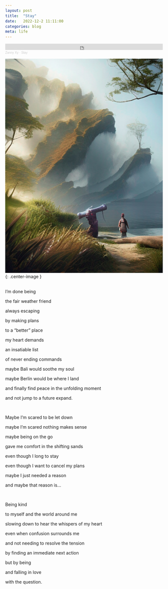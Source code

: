 ```yaml
---
layout: post
title:  "Stay"
date:   2022-12-2 11:11:00
categories: blog
meta: life
---
```


<iframe width="100%" height="20" scrolling="no" frameborder="no" allow="autoplay" src="https://w.soundcloud.com/player/?url=https%3A//api.soundcloud.com/tracks/1395158980&color=%2353563e&inverse=false&auto_play=false&show_user=true"></iframe><div style="font-size: 10px; color: #cccccc;line-break: anywhere;word-break: normal;overflow: hidden;white-space: nowrap;text-overflow: ellipsis; font-family: Interstate,Lucida Grande,Lucida Sans Unicode,Lucida Sans,Garuda,Verdana,Tahoma,sans-serif;font-weight: 100;"><a href="https://soundcloud.com/zannyxy" title="Zanny Xy" target="_blank" style="color: #cccccc; text-decoration: none;">Zanny Xy</a> · <a href="https://soundcloud.com/zannyxy/stay" title="Stay" target="_blank" style="color: #cccccc; text-decoration: none;">Stay</a></div>

![stay](/images/stay.jpg){: .center-image }

<br />
I’m done being

the fair weather friend

always escaping

by making plans

to a “better” place

my heart demands

an insatiable list

of never ending commands

maybe Bali would soothe my soul

maybe Berlin would be where I land

and finally find peace in the unfolding moment

and not jump to a future expand.


<br />

Maybe I’m scared to be let down

maybe I’m scared nothing makes sense

maybe being on the go

gave me comfort in the shifting sands

even though I long to stay

even though I want to cancel my plans

maybe I just needed a reason

and maybe that reason is…


<br />

Being kind

to myself and the world around me

slowing down to hear the whispers of my heart

even when confusion surrounds me

and not needing to resolve the tension

by finding an immediate next action

but by being

and falling in love

with the question.
